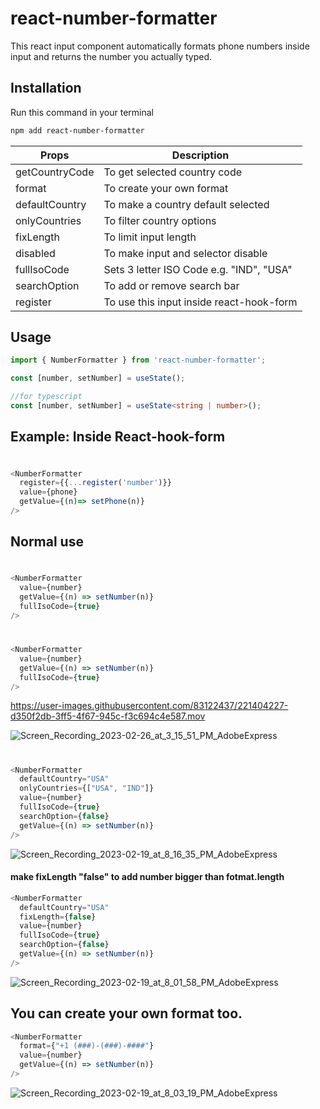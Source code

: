 # react-number-formatter
This react input component automatically formats phone numbers inside input and returns the number you actually typed.

## Installation

Run this command in your terminal

```bash
npm add react-number-formatter
```


| Props | Description |
| --- | --- |
| getCountryCode | To get selected country code |
| format | To create your own format |
| defaultCountry | To make a country default selected |
| onlyCountries | To filter country options |
| fixLength | To limit input length |
| disabled | To make input and selector disable|
| fullIsoCode | Sets 3 letter ISO Code e.g. "IND", "USA"|
| searchOption | To add or remove search bar|
| register | To use this input inside react-hook-form|


## Usage

```typescript
import { NumberFormatter } from 'react-number-formatter';
```

```javascript
const [number, setNumber] = useState();
```
```typescript
//for typescript
const [number, setNumber] = useState<string | number>();
```

## Example: Inside React-hook-form

#
```typescript
<NumberFormatter 
  register={{...register('number')}}
  value={phone}
  getValue={(n)=> setPhone(n)}
/>
```

## Normal use

#
```typescript
<NumberFormatter
  value={number}
  getValue={(n) => setNumber(n)}
  fullIsoCode={true}
/> 
```

#
```typescript
<NumberFormatter
  value={number}
  getValue={(n) => setNumber(n)}
  fullIsoCode={true}
/> 
```
https://user-images.githubusercontent.com/83122437/221404227-d350f2db-3ff5-4f67-945c-f3c694c4e587.mov

![Screen_Recording_2023-02-26_at_3_15_51_PM_AdobeExpress](https://user-images.githubusercontent.com/83122437/221404674-44f3d567-8b28-4850-8276-d62aa97af423.gif)



#
```typescript
<NumberFormatter
  defaultCountry="USA" 
  onlyCountries={["USA", "IND"]}
  value={number}
  fullIsoCode={true}
  searchOption={false}
  getValue={(n) => setNumber(n)}
/> 
```
![Screen_Recording_2023-02-19_at_8_16_35_PM_AdobeExpress](https://user-images.githubusercontent.com/83122437/219955707-a44a2a5e-d4c1-443c-a80f-72655455404c.gif)




#### make fixLength "false" to add number bigger than fotmat.length
```typescript
<NumberFormatter
  defaultCountry="USA"
  fixLength={false}
  value={number}
  fullIsoCode={true}
  searchOption={false}
  getValue={(n) => setNumber(n)}
/> 
```
![Screen_Recording_2023-02-19_at_8_01_58_PM_AdobeExpress](https://user-images.githubusercontent.com/83122437/219955783-8f668d77-e99e-4564-bc03-d106b937b6d6.gif)





## You can create your own format too. 
```typescript
<NumberFormatter
  format={"+1 (###)-(###)-####"}
  value={number}
  getValue={(n) => setNumber(n)}
/> 
```
![Screen_Recording_2023-02-19_at_8_03_19_PM_AdobeExpress](https://user-images.githubusercontent.com/83122437/219955776-cb8be17d-df94-40b5-b872-9382c24a9187.gif)
